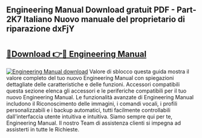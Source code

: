 ## Engineering Manual Download gratuit PDF - Part-2K7 Italiano Nuovo manuale del proprietario di riparazione dxFjY

# <h2><a href="http://dfeon96.blite.top/?on=Engineering+Manual">🔗Download 👉🔴 Engineering Manual</a></h2>

[![Engineering Manual download](https://i.imgur.com/lujVjoI.png)](http://dfeon96.blite.top/?on=Engineering+Manual)
Valore di sblocco questa guida mostra il valore completo del tuo nuovo Engineering Manual con spiegazioni dettagliate delle caratteristiche e delle funzioni. Accessori compatibili questa sezione elenca gli accessori e le periferiche compatibili per il tuo nuovo Engineering Manual. Le funzionalità avanzate di Engineering Manual includono il Riconoscimento delle immagini, i comandi vocali, i profili personalizzabili e i backup automatici, tutti facilmente controllabili dall'interfaccia utente intuitiva e intuitiva. Siamo sempre qui per te, Engineering Manual. Il nostro Team di assistenza clienti si impegna ad assisterti in tutte le Richieste.

